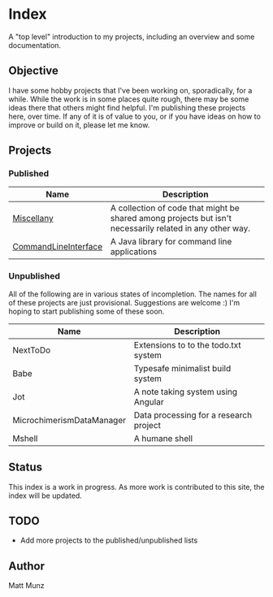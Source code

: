 # Index

A "top level" introduction to my projects, including an overview and some documentation.

## Objective

I have some hobby projects that I've been working on, sporadically, for a while. While the 
work is in some places quite rough, there may be some ideas there that others might find 
helpful. I'm publishing these projects here, over time. If any of it is of value to you, 
or if you have ideas on how to improve or build on it, please let me know.

## Projects

### Published

| Name                      | Description                                |
| ------------------------- | ------------------------------------------ |
| [Miscellany](https://github.com/mattmunz/Miscellany) | A collection of code that might be shared among projects but isn't necessarily related in any other way. |
| [CommandLineInterface](https://github.com/mattmunz/CommandLineInterface) | A Java library for command line applications |

### Unpublished

All of the following are in various states of incompletion. The names for all of these 
projects are just provisional. Suggestions are welcome :) I'm hoping to start publishing 
some of these soon.

| Name                      | Description                                |
| ------------------------- | ------------------------------------------ |
| NextToDo                  | Extensions to to the todo.txt system       | 
| Babe                      | Typesafe minimalist build system           |
| Jot                       | A note taking system using Angular         |
| MicrochimerismDataManager | Data processing for a research project     |
| Mshell                    | A humane shell                             |

## Status

This index is a work in progress. As more work is contributed to this site, the index will 
be updated.

## TODO 

* Add more projects to the published/unpublished lists

## Author

Matt Munz
